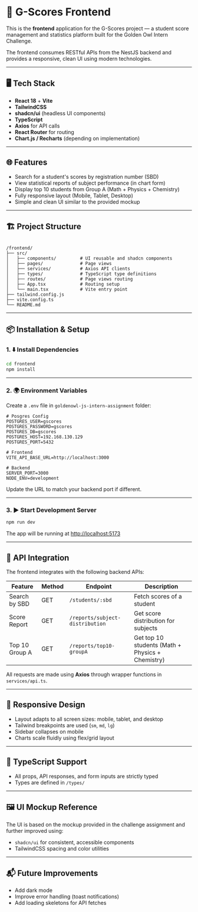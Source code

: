 # 🎯 G-Scores Frontend

This is the **frontend** application for the G-Scores project — a student score management and statistics platform built for the Golden Owl Intern Challenge.

The frontend consumes RESTful APIs from the NestJS backend and provides a responsive, clean UI using modern technologies.

---

## 🖥️ Tech Stack

- **React 18** + **Vite**
- **TailwindCSS**
- **shadcn/ui** (headless UI components)
- **TypeScript**
- **Axios** for API calls
- **React Router** for routing
- **Chart.js / Recharts** (depending on implementation)

---

## 🌐 Features

- Search for a student's scores by registration number (SBD)
- View statistical reports of subject performance (in chart form)
- Display top 10 students from Group A (Math + Physics + Chemistry)
- Fully responsive layout (Mobile, Tablet, Desktop)
- Simple and clean UI similar to the provided mockup

---

## 🏗️ Project Structure

```

/frontend/
├── src/
│   ├── components/         # UI reusable and shadcn components
│   ├── pages/              # Page views
│   ├── services/           # Axios API clients
│   ├── types/              # TypeScript type definitions
│   ├── routes/             # Page views routing
│   ├── App.tsx             # Routing setup
│   └── main.tsx            # Vite entry point
├── tailwind.config.js
├── vite.config.ts
└── README.md

````

---

## 📦 Installation & Setup

### 1. ⬇️ Install Dependencies

```bash
cd frontend
npm install
````

---

### 2. 🌍 Environment Variables

Create a `.env` file in `goldenowl-js-intern-assignment` folder:

```
# Posgres Config
POSTGRES_USER=gscores
POSTGRES_PASSWORD=gscores
POSTGRES_DB=gscores
POSTGRES_HOST=192.168.130.129
POSTGRES_PORT=5432

# Frontend
VITE_API_BASE_URL=http://localhost:3000

# Backend
SERVER_PORT=3000
NODE_ENV=development
```

Update the URL to match your backend port if different.

---

### 3. ▶️ Start Development Server

```bash
npm run dev
```

The app will be running at [http://localhost:5173](http://localhost:5173)

---

## 🔌 API Integration

The frontend integrates with the following backend APIs:

| Feature        | Method | Endpoint                        | Description                                      |
| -------------- | ------ | ------------------------------- | ------------------------------------------------ |
| Search by SBD  | GET    | `/students/:sbd`                | Fetch scores of a student                        |
| Score Report   | GET    | `/reports/subject-distribution` | Get score distribution for subjects              |
| Top 10 Group A | GET    | `/reports/top10-groupA`         | Get top 10 students (Math + Physics + Chemistry) |

All requests are made using **Axios** through wrapper functions in `services/api.ts`.

---

## 📱 Responsive Design

* Layout adapts to all screen sizes: mobile, tablet, and desktop
* Tailwind breakpoints are used (`sm`, `md`, `lg`)
* Sidebar collapses on mobile
* Charts scale fluidly using flex/grid layout

---

## 🧪 TypeScript Support

* All props, API responses, and form inputs are strictly typed
* Types are defined in `/types/`

---

## 🖼️ UI Mockup Reference

The UI is based on the mockup provided in the challenge assignment and further improved using:

* `shadcn/ui` for consistent, accessible components
* TailwindCSS spacing and color utilities

---

## 📬 Future Improvements

* Add dark mode
* Improve error handling (toast notifications)
* Add loading skeletons for API fetches